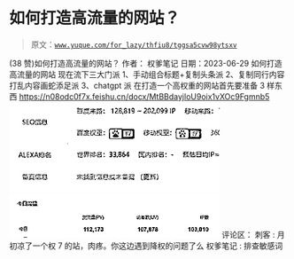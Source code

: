 # 如何打造高流量的网站？

> 原文：[`www.yuque.com/for_lazy/thfiu8/tggsa5cvw98ytsxv`](https://www.yuque.com/for_lazy/thfiu8/tggsa5cvw98ytsxv)

<ne-h2 id="aaa4fcd8" data-lake-id="aaa4fcd8"><ne-heading-ext><ne-heading-anchor></ne-heading-anchor><ne-heading-fold></ne-heading-fold></ne-heading-ext><ne-heading-content><ne-text id="uc1955b27">(38 赞)如何打造高流量的网站？</ne-text></ne-heading-content></ne-h2> <ne-p id="u562d7e1e" data-lake-id="u562d7e1e"><ne-text id="ue851d567">作者： 权爹笔记</ne-text></ne-p> <ne-p id="u37e34c2d" data-lake-id="u37e34c2d"><ne-text id="u2638b5f7">日期：2023-06-29</ne-text></ne-p> <ne-p id="ud264a3ca" data-lake-id="ud264a3ca"><ne-text id="uc7cadcce">如何打造高流量的网站</ne-text> <ne-text id="u267d1ff5">现在流下三大门派</ne-text> <ne-text id="u22458bfb">1、手动组合标题+复制头条派</ne-text> <ne-text id="u1cbaf408">2、复制同行内容打乱内容画蛇添足派</ne-text> <ne-text id="ua0242160">3、chatgpt 派</ne-text> <ne-text id="u3d316da7">在打造一个高权重的网站首先要准备 3 样东西</ne-text> [<ne-text id="ud238366a">https://n08odc0f7x.feishu.cn/docx/MtBBdayjloU9oix1vXOc9Fgmnb5</ne-text>](https://n08odc0f7x.feishu.cn/docx/MtBBdayjloU9oix1vXOc9Fgmnb5)<ne-card data-card-name="image" data-card-type="inline" id="yHR8Z" data-event-boundary="card">![](img/c4de234980a56d62d18d9d32b210c0c8.png)  <ne-p id="ufeefd0f1" data-lake-id="ufeefd0f1"><ne-card data-card-name="image" data-card-type="inline" id="iG3b2" data-event-boundary="card">![](img/c1ceb4e86fe35f22888ea645c61a4151.png)  <ne-hole id="u6546af61" data-lake-id="u6546af61"><ne-card data-card-name="hr" data-card-type="block" id="PBHHb" data-event-boundary="card"><ne-p id="ube6295be" data-lake-id="ube6295be"><ne-text id="u9956eb3e">评论区：</ne-text></ne-p> <ne-p id="u7c653c00" data-lake-id="u7c653c00"><ne-text id="ueaf5dadb">刺客 : 月初凉了一个权 7 的站，肉疼。你这边遇到降权的问题了么</ne-text> <ne-text id="u216abde0">权爹笔记 : 排查敏感词</ne-text></ne-p></ne-card></ne-hole></ne-card></ne-p></ne-card></ne-p>